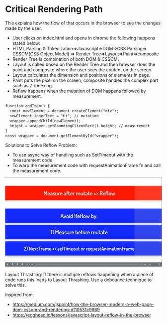 # Critical Rendering Path

This explains how the flow of that occurs in the browser to see the  changes made by the user.

- User clicks on index.html and opens in chrome the following happens stated below:
- HTML Parsing & Tokenization=>Javascript=>DOM=>CSS Parsing=> CSSOM(CSS Object Model) => Render Tree=>Layout=>Paint=>composite
- Render Tree is combination of both DOM & CSSOM.
- Layout is called based on the Render Tree and then browser does the paint and composite where the user sees the content on the screen.
- Layout calculates the dimension and positions of elements in page. 
- Paint puts the pixel on the screen, composite handles the complex part such as Z-indexing.
- Reflow happens when the mutation of DOM happens followed by measurement.

``` 
function addItem() {
  const newElement = document.createElement("div");
  newElement.innerText = "Hi"; // mutation
  wrapper.appendChild(newElement);
  height = wrapper.getBoundingClientRect().height; // measurement
}
const wrapper = document.getElementById("wrapper");

```

Solutions to Solve Reflow Problem:
- To use async way of handling such as SetTimeout with the measurement code.
- To warp the measurement code with requestAnimationFrame fn and call the measurement code.

![Screenshot](reflow-solutions.png)

Layout Thrashing:
If there is multiple reflows happening when a piece of code runs this leads to Layout Thrashing.
Use a debounce technique to solve this.

Inspired from:
- https://medium.com/jspoint/how-the-browser-renders-a-web-page-dom-cssom-and-rendering-df10531c9969
- https://egghead.io/lessons/javascript-layout-reflow-in-the-browser